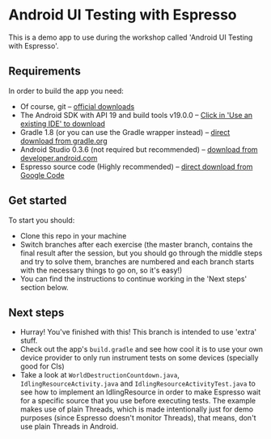 Android UI Testing with Espresso
===
This is a demo app to use during the workshop called 'Android UI Testing with Espresso'.

Requirements
---
In order to build the app you need:

 - Of course, git – [official downloads](http://git-scm.com/downloads)
 - The Android SDK with API 19 and build tools v19.0.0 – [Click in 'Use an existing IDE' to download](https://developer.android.com/sdk/index.html#ExistingIDE)
 - Gradle 1.8 (or you can use the Gradle wrapper instead) – [direct download from gradle.org](http://services.gradle.org/distributions/gradle-1.8-bin.zip)
 - Android Studio 0.3.6 (not required but recommended) – [download from developer.android.com](http://developer.android.com/sdk/installing/studio.html)
 - Espresso source code (Highly recommended) – [direct download from Google Code](https://android-test-kit.googlecode.com/archive/b49a13f06e5e832fa456900345ba47cb739637f7.zip)
 
Get started
---
To start you should:

 - Clone this repo in your machine
 - Switch branches after each exercise (the master branch, contains the final result after the session, but you should go through the middle steps and try to solve them, branches are numbered and each branch starts with the necessary things to go on, so it's easy!)
 - You can find the instructions to continue working in the 'Next steps' section below.
  
Next steps
---

 - Hurray! You've finished with this! This branch is intended to use 'extra' stuff.
 - Check out the app's `build.gradle` and see how cool it is to use your own device provider to only run instrument tests on some devices (specially good for CIs)
 - Take a look at `WorldDestructionCountdown.java`, `IdlingResourceActivity.java` and `IdlingResourceActivityTest.java` to see how to implement an IdlingResource in order to make Espresso wait for a specific source that you use before executing tests. The example makes use of plain Threads, which is made intentionally just for demo purposes (since Espresso doesn't monitor Threads), that means, don't use plain Threads in Android.
